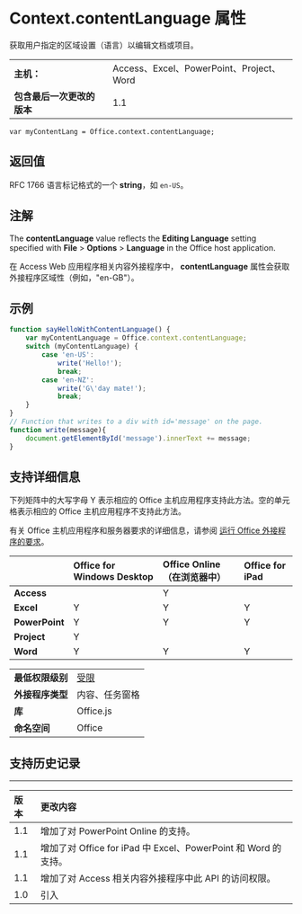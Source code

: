 
# <a name="context.contentlanguage-property"></a>Context.contentLanguage 属性
 获取用户指定的区域设置（语言）以编辑文档或项目。

|||
|:-----|:-----|
|**主机：**|Access、Excel、PowerPoint、Project、Word|
|**包含最后一次更改的版本**|1.1|

```
var myContentLang = Office.context.contentLanguage;
```


## <a name="return-value"></a>返回值

RFC 1766 语言标记格式的一个  **string**，如  `en-US`。


## <a name="remarks"></a>注解

The  **contentLanguage** value reflects the **Editing Language** setting specified with **File** > **Options** > **Language** in the Office host application.

在 Access Web 应用程序相关内容外接程序中， **contentLanguage** 属性会获取外接程序区域性（例如，"en-GB"）。


## <a name="example"></a>示例




```js
function sayHelloWithContentLanguage() {
    var myContentLanguage = Office.context.contentLanguage;
    switch (myContentLanguage) {
        case 'en-US':
            write('Hello!');
            break;
        case 'en-NZ':
            write('G\'day mate!');
            break;
    }
}
// Function that writes to a div with id='message' on the page.
function write(message){
    document.getElementById('message').innerText += message; 
}
```




## <a name="support-details"></a>支持详细信息


下列矩阵中的大写字母 Y 表示相应的 Office 主机应用程序支持此方法。空的单元格表示相应的 Office 主机应用程序不支持此方法。

有关 Office 主机应用程序和服务器要求的详细信息，请参阅 [运行 Office 外接程序的要求](../../docs/overview/requirements-for-running-office-add-ins.md)。

||**Office for Windows Desktop**|**Office Online（在浏览器中）**|**Office for iPad**|
|:-----|:-----|:-----|:-----|
|**Access**||Y||
|**Excel**|Y|Y|Y|
|**PowerPoint**|Y|Y|Y|
|**Project**|Y|||
|**Word**|Y|Y|Y|

|||
|:-----|:-----|
|**最低权限级别**|[受限](../../docs/develop/requesting-permissions-for-api-use-in-content-and-task-pane-add-ins.md)|
|**外接程序类型**|内容、任务窗格|
|**库**|Office.js|
|**命名空间**|Office|

## <a name="support-history"></a>支持历史记录



****


|**版本**|**更改内容**|
|:-----|:-----|
|1.1|增加了对 PowerPoint Online 的支持。|
|1.1|增加了对 Office for iPad 中 Excel、PowerPoint 和 Word 的支持。|
|1.1|增加了对 Access 相关内容外接程序中此 API 的访问权限。|
|1.0|引入|
